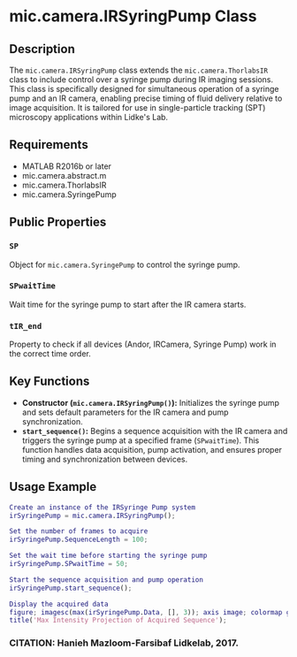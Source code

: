 # mic.camera.IRSyringPump Class

## Description
The `mic.camera.IRSyringPump` class extends the `mic.camera.ThorlabsIR` class to include control over a syringe pump during IR imaging sessions. This class is specifically designed for simultaneous operation of a syringe pump and an IR camera, enabling precise timing of fluid delivery relative to image acquisition. It is tailored for use in single-particle tracking (SPT) microscopy applications within Lidke's Lab.

## Requirements
- MATLAB R2016b or later
- mic.camera.abstract.m
- mic.camera.ThorlabsIR
- mic.camera.SyringePump

## Public Properties

### `SP`
Object for `mic.camera.SyringePump` to control the syringe pump.

### `SPwaitTime`
Wait time for the syringe pump to start after the IR camera starts.

### `tIR_end`
Property to check if all devices (Andor, IRCamera, Syringe Pump) work in the correct time order.

## Key Functions
- **Constructor (`mic.camera.IRSyringPump()`):** Initializes the syringe pump and sets default parameters for the IR camera and pump synchronization.
- **`start_sequence()`:** Begins a sequence acquisition with the IR camera and triggers the syringe pump at a specified frame (`SPwaitTime`). This function handles data acquisition, pump activation, and ensures proper timing and synchronization between devices.

## Usage Example
```matlab
Create an instance of the IRSyringe Pump system
irSyringePump = mic.camera.IRSyringPump();

Set the number of frames to acquire
irSyringePump.SequenceLength = 100;

Set the wait time before starting the syringe pump
irSyringePump.SPwaitTime = 50;

Start the sequence acquisition and pump operation
irSyringePump.start_sequence();

Display the acquired data
figure; imagesc(max(irSyringePump.Data, [], 3)); axis image; colormap gray;
title('Max Intensity Projection of Acquired Sequence');
```
### CITATION: Hanieh Mazloom-Farsibaf  Lidkelab, 2017.

